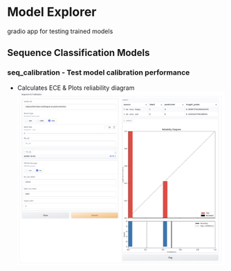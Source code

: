 # Model Explorer
gradio app for testing trained models

## Sequence Classification Models
### seq_calibration - Test model calibration performance
* Calculates ECE & Plots reliability diagram
![seq_calibration_demo](images/seq_calibration_demo.png)